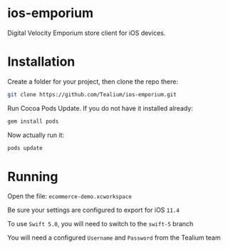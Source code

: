 # ios-emporium
Digital Velocity Emporium store client for iOS devices.


# Installation

Create a folder for your project, then clone the repo there:
```bash
git clone https://github.com/Tealium/ios-emporium.git
```

Run Cocoa Pods Update.
If you do not have it installed already:
```bash
gem install pods
```

Now actually run it:
```bash
pods update
```

# Running

Open the file: `ecommerce-demo.xcworkspace`

Be sure your settings are configured to export for iOS `11.4`

To use `Swift 5.0`, you will need to switch to the `swift-5` branch

You will need a configured `Username` and `Password` from the Tealium team
